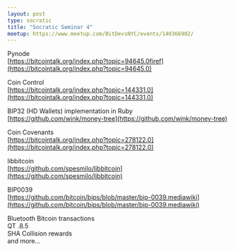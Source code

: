 ```yaml
---
layout: post
type: socratic
title: "Socratic Seminar 4"
meetup: https://www.meetup.com/BitDevsNYC/events/140366902/
---
```


Pynode <br>
[https://bitcointalk.org/index.php?topic=94645.0firef](https://bitcointalk.org/index.php?topic=94645.0) <br>

Coin Control <br>
[https://bitcointalk.org/index.php?topic=144331.0](https://bitcointalk.org/index.php?topic=144331.0) <br>

BIP32 (HD Wallets) implementation in Ruby <br>
[https://github.com/wink/money-tree](https://github.com/wink/money-tree) <br>

Coin Covenants <br> 
[https://bitcointalk.org/index.php?topic=278122.0](https://bitcointalk.org/index.php?topic=278122.0) <br>

libbitcoin <br>
[https://github.com/spesmilo/libbitcoin](https://github.com/spesmilo/libbitcoin) <br>

BIP0039 <br>
[https://github.com/bitcoin/bips/blob/master/bip-0039.mediawiki](https://github.com/bitcoin/bips/blob/master/bip-0039.mediawiki)

Bluetooth Bitcoin transactions <br>
QT .8.5 <br>
SHA Collision rewards<br>
and more... 
